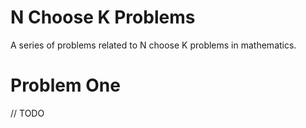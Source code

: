 # N Choose K Problems

A series of problems related to N choose K problems in mathematics.

# Problem One

// TODO
